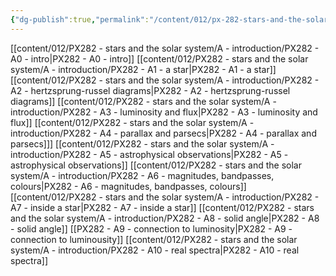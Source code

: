 ```yaml
---
{"dg-publish":true,"permalink":"/content/012/px-282-stars-and-the-solar-system/a-introduction/a-introduction/","created":"2024-11-25T10:50:32.000+00:00","updated":"2024-11-26T10:06:57.287+00:00"}
---
```


[[content/012/PX282 - stars and the solar system/A - introduction/PX282 - A0 - intro\|PX282 - A0 - intro]]
[[content/012/PX282 - stars and the solar system/A - introduction/PX282 - A1 - a star\|PX282 - A1 - a star]]
[[content/012/PX282 - stars and the solar system/A - introduction/PX282 - A2 - hertzsprung-russel diagrams\|PX282 - A2 - hertzsprung-russel diagrams]]
[[content/012/PX282 - stars and the solar system/A - introduction/PX282 - A3 - luminosity and flux\|PX282 - A3 - luminosity and flux]]
[[content/012/PX282 - stars and the solar system/A - introduction/PX282 - A4 - parallax and parsecs\|PX282 - A4 - parallax and parsecs]]]
[[content/012/PX282 - stars and the solar system/A - introduction/PX282 - A5 - astrophysical observations\|PX282 - A5 - astrophysical observations]]
[[content/012/PX282 - stars and the solar system/A - introduction/PX282 - A6 - magnitudes, bandpasses, colours\|PX282 - A6 - magnitudes, bandpasses, colours]]
[[content/012/PX282 - stars and the solar system/A - introduction/PX282 - A7 - inside a star\|PX282 - A7 - inside a star]]
[[content/012/PX282 - stars and the solar system/A - introduction/PX282 - A8 - solid angle\|PX282 - A8 - solid angle]]
[[PX282 - A9 - connection to luminosity\|PX282 - A9 - connection to luminousity]]
[[content/012/PX282 - stars and the solar system/A - introduction/PX282 - A10 - real spectra\|PX282 - A10 - real spectra]]